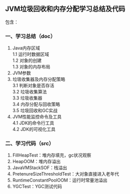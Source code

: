 ## JVM垃圾回收和内存分配学习总结及代码

包含：

### 一、学习总结（doc）
1. Java内存区域  
    1.1 运行时数据区域    
    1.2 对象的创建  
    1.3 对象的内存布局  
2. JVM参数
3. 垃圾收集器及内存分配策略  
    3.1 判断对象是否存活  
    3.2 垃圾收集算法   
    3.3 垃圾收集器  
    3.4 内存分配与回收策略   
    3.5 垃圾回收和GC实战  
4. JVM性能监控命令及工具   
    4.1 JDK的命令行工具     
    4.2 JDK的可视化工具  
      
### 二、学习代码（src）
1. FillHeapTest：堆内存填充，gc状况观察
2. HeapOOM：堆内存溢出
3. JavaVMStackSOF：栈溢出
4. PretenureSizeThresholdTest：大对象直接进入老年代
5. RuntimeConstantPoolOOM：运行时常量池溢出
6. YGCTest：YGC测试代码
